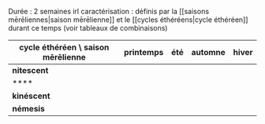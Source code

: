 Durée : 2 semaines irl
caractérisation : définis par la [[saisons mērēliennes|saison mērēlienne]] et le [[cycles éthéréens|cycle éthéréen]] durant ce temps (voir tableaux de combinaisons)

| cycle éthéréen \ saison mērēlienne | printemps | été | automne | hiver |
| ---------------------------------- | --------- | --- | ------- | ----- |
| **nitescent**                      |           |     |         |       |
| ****                               |           |     |         |       |
| **kinéscent**                      |           |     |         |       |
| **némesis**                        |           |     |         |       |
